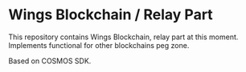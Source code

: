 # Wings Blockchain / Relay Part

This repository contains Wings Blockchain, relay part at this moment.
Implements functional for other blockchains peg zone.

Based on COSMOS SDK.